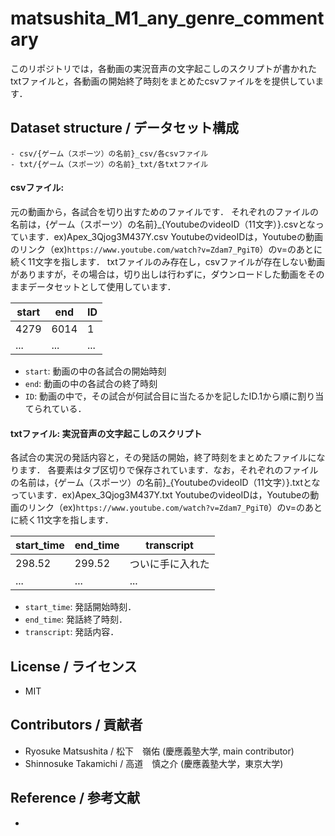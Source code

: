 # matsushita_M1_any_genre_commentary
このリポジトリでは，各動画の実況音声の文字起こしのスクリプトが書かれたtxtファイルと，各動画の開始終了時刻をまとめたcsvファイルをを提供しています．

## Dataset structure / データセット構成
```
- csv/{ゲーム（スポーツ）の名前}_csv/各csvファイル
- txt/{ゲーム（スポーツ）の名前}_txt/各txtファイル
```

#### csvファイル: 
元の動画から，各試合を切り出すためのファイルです．
それぞれのファイルの名前は，{ゲーム（スポーツ）の名前}_{YoutubeのvideoID（11文字）}.csvとなっています．ex)Apex_3Qjog3M437Y.csv
YoutubeのvideoIDは，Youtubeの動画のリンク（ex)`https://www.youtube.com/watch?v=Zdam7_PgiT0`）のv=のあとに続く11文字を指します．
txtファイルのみ存在し，csvファイルが存在しない動画がありますが，その場合は，切り出しは行わずに，ダウンロードした動画をそのままデータセットとして使用しています．

| start   | end   | ID  |
| ---  | ---   | ---  | 
|4279    | 6014   |1   |
| ...       | ...   | ...   |

- `start`: 動画の中の各試合の開始時刻
- `end`: 動画の中の各試合の終了時刻
- `ID`: 動画の中で，その試合が何試合目に当たるかを記したID.1から順に割り当てられている．

#### txtファイル: 実況音声の文字起こしのスクリプト
各試合の実況の発話内容と，その発話の開始，終了時刻をまとめたファイルになります．
各要素はタブ区切りで保存されています．なお，それぞれのファイルの名前は，{ゲーム（スポーツ）の名前}_{YoutubeのvideoID（11文字）}.txtとなっています．ex)Apex_3Qjog3M437Y.txt
YoutubeのvideoIDは，Youtubeの動画のリンク（ex)`https://www.youtube.com/watch?v=Zdam7_PgiT0`）のv=のあとに続く11文字を指します．

| start_time  | end_time    | transcript  |
| --- | --- | --- |
| 298.52 | 299.52     | ついに手に入れた |  
| ... | ... | ... |

- `start_time`: 発話開始時刻．
- `end_time`: 発話終了時刻．
- `transcript`: 発話内容．



## License / ライセンス
- MIT

## Contributors / 貢献者
- Ryosuke Matsushita / 松下　嶺佑 (慶應義塾大学, main contributor)
- Shinnosuke Takamichi / 高道　慎之介 (慶應義塾大学，東京大学)

## Reference / 参考文献
- 
